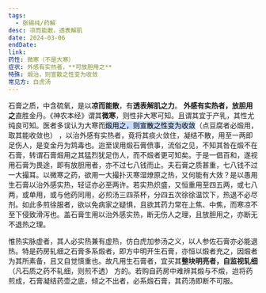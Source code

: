 ```yaml
---
tags:
  - 张锡纯/药解
desc: 凉而能散，透表解肌
date: 2024-03-06
endDate: 
link: 
药性: 微寒（不是大寒）
症状: 外感有实热者，**可放胆用之**
特殊: 煅治，则宣散之性变为收敛
常见方: 白虎汤
---
```



石膏之质，中含硫氧，是以**凉而能散**，有**透表解肌之力**。
**外感有实热者，放胆用之**直胜金丹。《神农本经》谓其**微寒**，则性非大寒可知。且谓其宜于产乳，其性尤纯良可知。医者多误认为大寒而<mark style="background: #ADCCFFA6;">煅用之，则宣散之性变为收敛</mark>（点豆腐者必煅用，取其能收敛也） ，以治外感有实热者，竟将其痰火敛住，凝结不散，用至一两即足伤人，是变金丹为鸩毒也。迨至误用煅石膏偾事，流俗之见，不知其咎在煅不在石膏，转谓石膏煅用之其猛烈犹足伤人，而不煅者更可知矣。于是一倡百和，遂视用石膏为畏途，即有放胆用者，亦不过七八钱而止。夫石膏之质甚重，七八钱不过一大撮耳。以微寒之药，欲用一大撮扑灭寒湿燎原之热，又何能有大效？是以愚用生石膏以治外感实热，轻证亦必至两许。若实热炽盛，又恒重用至四五两，或七八两，或单用，或与他药同用，必煎汤三四茶杯，分四五次徐徐温饮下，热退不必尽剂。如此多煎徐服者，欲以免病家之疑惧，且欲其药力常在上焦、中焦，而寒凉不至下侵致滑泻也。盖石膏生用以治外感实热，断无伤人之理，且放胆用之，亦断无不退热之理。

惟热实脉虚者，其人必实热兼有虚热，仿白虎加参汤之义，以人参佐石膏亦必能退热。特是药房轧细之石膏多系煅者，即方中明开生石膏，亦恒以煅者充之，因煅者为其所素备，且又自觉慎重也。故凡用生石膏者，宜买其**整块明亮者，自监视轧细**（凡石质之药不轧细，则煎不透） 方的。若购自药房中难辨其煅与不煅，迨将药煎成，石膏凝结药壶之底，倾之不出者，必系煅石膏，其药汤即断不可服。


